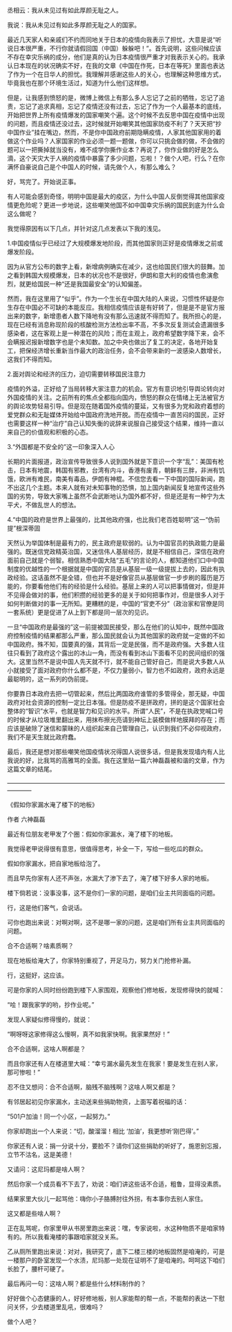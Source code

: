 

丞相云：我从未见过有如此厚颜无耻之人。

我说：我从未见过有如此多厚颜无耻之人的国家。

最近几天家人和亲戚们不约而同地关于日本的疫情向我表示了担忧，大意是说“听说日本很严重，不行你就请假回国（中国）躲躲吧！”。首先说明，这些问候应该不存在幸灾乐祸的成分，他们是真的认为日本疫情很严重才对我表示关心的。我承认日本现在的状况确实不好，在我的文章《中国在作死，日本在等死》里面也表达了作为一个在日华人的担忧。我理解并感谢这些人的关心，也理解这种思维方式，毕竟我也在那个环境生活过，知道为什么他们这样想。

但是，让我感到愤怒的是，微博上微信上有那么多人忘记了之前的牺牲，忘记了追责，忘记了追求真相，忘记了疫情还没有过去，忘记了作为一个人最基本的底线，开始把世界上所有疫情爆发的国家嘲笑个遍。这个时候不去反思中国在疫情中出现的问题，而且疫情还没过去，这时候就开始嘲笑其他国家防疫不利了？天天把“抄中国作业”挂在嘴边，然而，不是你中国政府前期隐瞒疫情，人家其他国家用的着做这个作业吗？人家国家的作业必须一题一题做，你可以只挑会做的做，不会做的题可以一把撕掉就当没有，难不成学你撕作业本？再说了，你作业做的好是怎么滴，这个天灾大于人祸的疫情中暴露了多少问题，忘啦！？做个人吧，行么？在你满怀自豪说自己是个中国人的时候，请先做个人，有那么难么？

好，骂完了。开始说正事。

有人可能会感到奇怪，明明中国是最大的疫区，为什么中国人反倒觉得其他国家疫情更危险呢？更进一步地说，这些嘲笑他国不如中国幸灾乐祸的国民到底为什么会这么做呢？

我觉得原因有以下几点，并针对这几点发表以下我的浅见。

1.中国疫情似乎已经过了大规模爆发地阶段，而其他国家则正好是疫情爆发之前或爆发阶段。

因为从官方公布的数字上看，新增病例确实在减少，这也给国民们很大的鼓舞。加之看到韩国大规模爆发，日本的状况也不是很好，伊朗和意大利的疫情也愈演愈烈，就更给国民一种“还是我国最安全”的认知偏差。

然而，我在这里用了“似乎”。作为一个生长在中国大陆的人来说，习惯性怀疑是你生存在中国必不可缺的本能反应。我相信疫情应该是有好转了，但是是不是官方报出来的数字，新增患者人数下降地有没有那么迅速就不得而知了。我所担心的是，现在已经有消息称现阶段的核酸检测方法检出率不高，不多次反复测试会遗漏很多感染者，这在客观上是一种潜在的风险；而在主观上，政府希望数字降下来，会不会瞒报迟报新增数字也是个未知数。加之中央也做出了复工的决定，各地开始复工，把保经济增长重新当作最大的政治任务，会不会带来新的一波感染人数增长，这我们不得而知。

2.面对舆论和经济的压力，迫切需要转移国民注意力

疫情的外溢，正好给了当局转移大家注意力的机会。官方有意识地引导舆论转向对外国疫情的关注。之前所有的焦点全都指向国内，愤怒的群众在情绪上无法被官方的舆论攻势轻易引导。但是现在随着国外疫情的蔓延，又有很多为党和政府着想的爱党群众和无耻媒体开始给中国政府洗地开脱。而在疫情中一直苦闷的国民，正好也需要这样一种“治疗”自己认知失衡的说辞来说服自己接受这个结果，维持一直以来自己的价值观和积极的心态。

3.“外国都是不安全的”这一印象深入人心

长期的片面报道，政治宣传导致很多人说到国外就是下意识一个字“乱”：美国有枪击，日本有地震，韩国有邪教，台湾有内斗，香港有废青，朝鲜有三胖，非洲有饥饿，欧洲有难民，南美有毒品，伊朗有神棍。不信您去看一下中国的国际新闻，跑不出这几个主题。本来人就有对未知事物的恐惧，加上国内新闻反复地宣传这些外国的劣势，导致大家嘴上虽然不会武断地认为国外都不好，但是还是有一种宁为太平犬，不做乱世人的想法。

4.“中国的政府是世界上最强的，比其他政府强，也比我们老百姓聪明”这一“伪前提”根深蒂固

天然认为举国体制是最有力的，民主政府是软弱的。认为中国官员的执政能力是最强的。既迷信党政精英治国，又迷信伟人基层经历，就是不相信自己，深信在政府面前自己就是个弱智。相信熟悉中国大陆“五毛”的言论的人，都知道他们口中中国制度的优越性的一个根据就是中国的官员是从基层一级一级提拔上去的，因此有执政经验。这话虽然不是全错，但也并不是好像官员从基层做官一步步刷的履历是万能的，你要看他他们有的经验是什么经验。基层上来的人可以把事情做对，但是并不见得会做对的事，他们积攒的经验更多的是关于如何把事作对，但是很多人对于如何判断做对的事一无所知。更糟糕的是，中国的“官吏不分”（政治家和官僚是同一套系统）更是促进了从上到下都是同一层次的见识。

一旦“中国政府是最强的”这一前提被国民接受，那么在他们的认知中，既然中国政府控制疫情的结果都那么严重，那么国民就会认为其他国家的政府就一定做的不如中国政府。殊不知，国要真的强，其背后一定是民强，而不是政府强。大多数人往往只看到了政府这个露出的冰山一角，而没有看到冰山下面看不见的民间组织的强大。这里当然不是说中国人先天就不行，就不能自己管好自己，而是说大多数人从小就接受了面对政府你什么都不是，不仅力量弱小，智力也不如政府，政府永远是最聪明的，这一系列的伪前提。

你要靠日本政府去把一切管起来，然后比两国政府谁管的多管得全，那无疑，中国政府对社会资源的控制一定比日本强。但是防疫不是拼政府，拼的是这个国家社会整体的“智识”水平，也就是智力和见识的水平。所谓“人民”，不是在执政党喊口号的时候才从垃圾堆里翻出来，用抹布擦光亮请到神坛上装模做样地膜拜的存在；而应该是破除了迷信和蒙昧的人组织起来自己管理自己，认识到我们不必仰视政府，我们不是天生就比政府蠢。

最后，我还是想对那些嘲笑他国疫情状况得国人说很多话，但是我发现墙内有人比我说的好，比我骂的高雅骂的全面。我在这里贴一篇六神磊磊被和谐的文章，作为这篇文章的结尾。

————————————————————————————————————————

《假如你家漏水淹了楼下的地板》

作者 六神磊磊

最近有位朋友老甲发了个圈：假如你家漏水，淹了楼下的地板。

我觉得老甲说得很有意思，很值得思考，补全一下，写给一些吃瓜的群众。

假如你家漏水，把自家地板给泡了。

而且早先你家有人还不声张，水漏大了渗下去了，淹了楼下好多人家的地板。

楼下倘若说：没事没事，这不是你们一家的问题，是咱们业主共同面临的问题。

行，这是他们客气，会说话。

可你也跑出来说：对啊对啊，这不是哪一家的问题，这是咱们所有业主共同面临的问题。

合不合适啊？啥素质啊？

现在地板给淹大了，你家特别重视了，开足马力，努力关门抢修补漏。

行，这挺好，这应该。

可是你家的人同时纷纷跑到楼下人家围观，观察他们修地板，发现修得快的就喊：

“哙！跟我家学的哟，抄作业呢。”

发现人家疑似修得慢的，就说：

“啊呀呀这家修得这么慢啊，真不如我家快啊。我家果然好！”

合不合适啊，这啥人啊都是？

而且你家还有人在楼道里大喊：“幸亏漏水最先发生在我家！要是发生在别人家，那可惨啦！”

忍不住又想问：合不合适啊，脑残不脑残啊？这啥人啊又都是？

有邻居起初见你家漏水，主动送来些捐助物资，上面写着祝福的话：

“501户加油！同一个小区，一起努力。”

你家却跑出一个人来说：“切，酸溜溜！相比 ‘加油’，我更想听‘刚巴得’。”

你家还有人说：捐一分说十分，要脸不？请你们这些捐助的听好了，施恩别忘报，立节不沽名，这是美德！

又请问：这尼玛都是啥人啊？

然后你家一个成员看不下去了，劝说：咱们讲这些话不合适，粗鲁，显得没素质。

结果家里大伙儿一起骂他：嗨你小子胳膊肘往外拐，有本事你去别人家住。

这又都是些啥人啊？

正在乱骂呢，你家里甲从书房里跑出来说：嘿，专家说啦，水这种物质不是咱家特有的。所以我看淹楼的事跟咱家就没关系。

乙从厕所里跑出来说：对对，我研究了，底下二楼三楼的地板固然是咱淹的，可是一楼那户的卧室发现一个水渍，尼玛那一处现在证明不了是咱淹的。呵呵这下咱们长脸了，腰杆可硬了。

最后再问一句：这啥人啊？都是些什么材料制作的？

好好做个心态健康的人，好好修地板，别人家能帮的帮一点，不能帮的表达一下慰问关怀，少去楼道里乱吼，很难吗？

做个人吧？